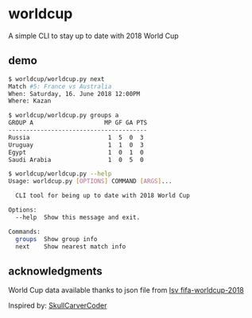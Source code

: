 # worldcup
A simple CLI to stay up to date with 2018 World Cup

## demo

```bash
$ worldcup/worldcup.py next
Match #5: France vs Australia
When: Saturday, 16. June 2018 12:00PM
Where: Kazan

$ worldcup/worldcup.py groups a
GROUP A                    MP GF GA PTS
---------------------------------------
Russia                      1  5  0  3
Uruguay                     1  1  0  3
Egypt                       1  0  1  0
Saudi Arabia                1  0  5  0

$ worldcup/worldcup.py --help
Usage: worldcup.py [OPTIONS] COMMAND [ARGS]...

  CLI tool for being up to date with 2018 World Cup

Options:
  --help  Show this message and exit.

Commands:
  groups  Show group info
  next    Show nearest match info
```
## acknowledgments

World Cup data available thanks to json file from [lsv fifa-worldcup-2018](https://github.com/lsv/fifa-worldcup-2018)

Inspired by: [SkullCarverCoder](https://github.com/SkullCarverCoder/wc18-cli)
